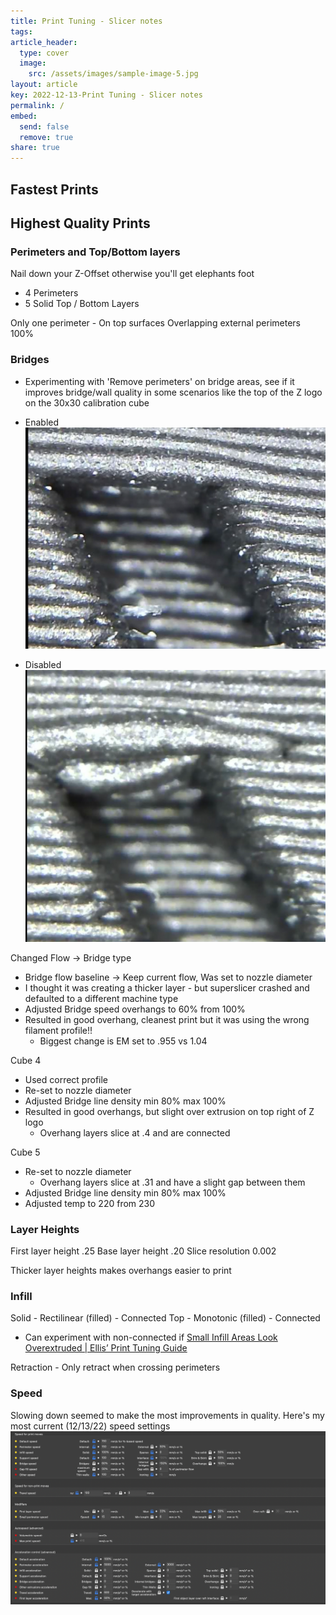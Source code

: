 ```yaml
---
title: Print Tuning - Slicer notes
tags: 
article_header:
  type: cover
  image:
    src: /assets/images/sample-image-5.jpg
layout: article
key: 2022-12-13-Print Tuning - Slicer notes
permalink: /
embed:
  send: false
  remove: true
share: true
---
```


## Fastest Prints


## Highest Quality Prints

### Perimeters and Top/Bottom layers
Nail down your Z-Offset otherwise you'll get elephants foot
- 4 Perimeters
- 5 Solid Top / Bottom Layers

Only one perimeter - On top surfaces
Overlapping external perimeters 100%

### Bridges
- Experimenting with 'Remove perimeters' on bridge areas, see if it improves bridge/wall quality in some scenarios like the top of the Z logo on the 30x30 calibration cube
- Enabled![Pasted image 20221213061237.png](../assets/images/Pasted%20image%2020221213061237.png) 

- Disabled
![Pasted image 20221213061313.png](../assets/images/Pasted%20image%2020221213061313.png)

Changed Flow -> Bridge type
- Bridge flow baseline -> Keep current flow, Was set to nozzle diameter
- I thought it was creating a thicker layer - but superslicer crashed and defaulted to a different machine type
- Adjusted Bridge speed overhangs to 60% from 100%
-  Resulted in good overhang, cleanest print but it was using the wrong filament profile!!
	- Biggest change is EM set to .955 vs 1.04

Cube 4
- Used correct profile
- Re-set to nozzle diameter
- Adjusted Bridge line density min 80% max 100%
- Resulted in good overhangs, but slight over extrusion on top right of Z logo
	- Overhang layers slice at .4 and are connected

Cube 5
- Re-set to nozzle diameter
	- Overhang layers slice at .31 and have a slight gap between them
- Adjusted Bridge line density min 80% max 100%
- Adjusted temp to 220 from 230

### Layer Heights
First layer height .25
Base layer height .20
Slice resolution 0.002

Thicker layer heights makes overhangs easier to print

### Infill
Solid - Rectilinear (filled) - Connected
Top - Monotonic (filled) - Connected
- Can experiment with non-connected if [Small Infill Areas Look Overextruded | Ellis’ Print Tuning Guide](https://ellis3dp.com/Print-Tuning-Guide/articles/troubleshooting/small_infill_areas_overextruded.html)

Retraction - Only retract when crossing perimeters

### Speed
Slowing down seemed to make the most improvements in quality. Here's my most current (12/13/22) speed settings
![Pasted image 20221213054343.png](../assets/images/Pasted%20image%2020221213054343.png)